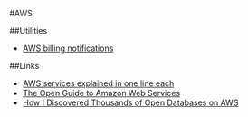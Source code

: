 #AWS

##Utilities

- [AWS billing notifications](https://costguard.io/)

##Links

- [AWS services explained in one line each](https://adayinthelifeof.nl/2020/05/20/aws.html)
- [The Open Guide to Amazon Web Services](https://github.com/open-guides/og-aws#readme)
- [How I Discovered Thousands of Open Databases on AWS](https://infosecwriteups.com/how-i-discovered-thousands-of-open-databases-on-aws-764729aa7f32)

